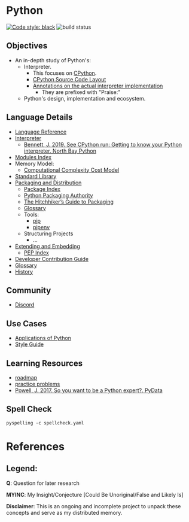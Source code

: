 # Python
[![Code style: black](https://img.shields.io/badge/code%20style-black-000000.svg)](https://github.com/psf/black)
![build status](https://github.com/praisetompane/python/actions/workflows/python.yaml/badge.svg) <br>

## Objectives
- An in-depth study of Python's:
  - Interpreter.
    - This focuses on [CPython](https://github.com/python/cpython).
    - [CPython Source Code Layout](https://devguide.python.org/internals/exploring/)
    - [Annotations on the actual interpreter implementation](https://github.com/praisetompane/python_implementation_study_cpython)
      - They are prefixed with "Praise:" 
  - Python's design, implementation and ecosystem.

## Language Details
- [Language Reference](https://docs.python.org/3/reference/index.html)
- [Interpreter](https://github.com/python/cpython)
  - [Bennett, J. 2019. See CPython run: Getting to know your Python interpreter. North Bay Python](https://www.youtube.com/watch?v=tzYhv61piNY)
- [Modules Index](https://docs.python.org/3/py-modindex.html)
- Memory Model:
  - [Computational Complexity Cost Model](https://ocw.mit.edu/courses/6-006-introduction-to-algorithms-fall-2011/pages/readings/python-cost-model/)
- [Standard Library](https://docs.python.org/3/library/index.html)
- [Packaging and Distribution](https://packaging.python.org/en/latest/)
  - [Package Index](https://pypi.org)
  - [Python Packaging Authority](https://www.pypa.io/en/latest/)
  - [The Hitchhiker’s Guide to Packaging](https://the-hitchhikers-guide-to-packaging.readthedocs.io/en/latest/)
  - [Glossary](https://packaging.python.org/en/latest/glossary/)
  - Tools:
    - [pip](https://pip.pypa.io/en/stable/)
    - [pipenv](https://pipenv.pypa.io/en/latest/)
  - Structuring Projects
    - ...
- [Extending and Embedding](https://docs.python.org/3/extending/index.html)
  - [PEP Index](https://www.python.org/dev/peps/)
- [Developer Contribution Guide](https://devguide.python.org/)
- [Glossary](https://docs.python.org/3/glossary.html)
- [History](https://docs.python.org/3/license.html)

## Community
- [Discord](https://discuss.python.org)

## Use Cases
- [Applications of Python](https://www.python.org/about/apps/)
- [Style Guide](https://peps.python.org/pep-0008/)

## Learning Resources
- [roadmap](https://roadmap.sh/python)
- [practice problems](https://www.hackerrank.com/domains/python?filters%5Bstatus%5D%5B%5D=unsolved&badge_type=python)
- [Powell, J. 2017. So you want to be a Python expert?. PyData](https://www.youtube.com/watch?v=7lmCu8wz8ro)

## Spell Check
```shell
pyspelling -c spellcheck.yaml
```

# References

## Legend:
**Q**: Question for later research

**MYINC**: My Insight/Conjecture [Could Be Unoriginal/False and Likely Is]

**Disclaimer**: This is an ongoing and incomplete project to unpack these concepts and serve as my distributed memory.